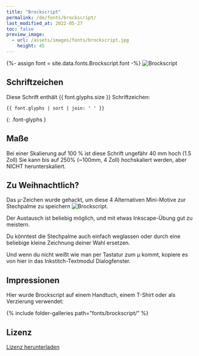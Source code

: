 ```yaml
---
title: "Brockscript"
permalink: /de/fonts/brockscript/
last_modified_at: 2022-05-27
toc: false
preview_image:
  - url: /assets/images/fonts/brockscript.jpg
    height: 45
---
```

{%- assign font = site.data.fonts.Brockscript.font -%}
![Brockscript](/assets/images/fonts/brockscript.jpg)


## Schriftzeichen

Diese Schrift enthält  {{ font.glyphs.size }} Schriftzeichen:

```
{{ font.glyphs | sort | join: ' ' }}
```
{: .font-glyphs }


## Maße

Bei einer Skalierung auf 100 % ist diese Schrift ungefähr 40 mm hoch (1.5 Zoll)
Sie kann bis auf 250% (~100mm, 4 Zoll) hochskaliert werden, aber NICHT herunterskaliert.


## Zu Weihnachtlich?

Das µ-Zeichen wurde gehackt, um diese 4 Alternativen Mini-Motive zur Stechpalme zu speichern ![Brockscript](/assets/images/fonts/brockscriptmu.png). 

Der Austausch ist beliebig möglich, und mit etwas Inkscape-Übung gut zu meistern.

Du könntest die Stechpalme auch einfach weglassen oder durch eine beliebige kleine Zeichnung deiner Wahl ersetzen.

Und wenn du nicht weißt wie man per Tastatur zum µ kommt, kopiere es von hier in das Inkstitch-Textmodul Dialogfenster.


## Impressionen

Hier wurde Brockscript auf einem Handtuch, einem T-Shirt oder als Verzierung verwendet:

{% include folder-galleries path="fonts/brockscript/" %}


## Lizenz

[Lizenz herunterladen](https://github.com/inkstitch/inkstitch/tree/main/fonts/Brockscript/LICENSE)
